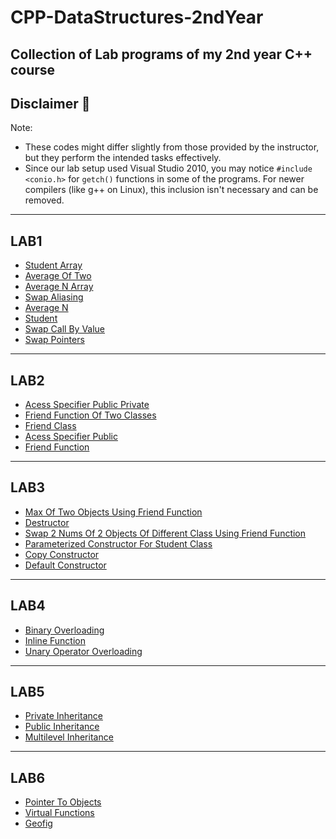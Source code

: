 # CPP-DataStructures-2ndYear
Collection of Lab programs of my 2nd year C++ course
---
## Disclaimer 📌
Note: 
- These codes might differ slightly from those provided by the instructor, but they perform the intended tasks effectively. 
- Since our lab setup used Visual Studio 2010, you may notice 
    `#include <conio.h>` for `getch()` functions in some of the programs. 
    For newer compilers (like g++ on Linux), this inclusion isn't necessary and can be removed.

---
## LAB1
- [Student Array](./LAB1/student_array.cpp)
- [Average Of Two](./LAB1/average_of_two.cpp)
- [Average N Array](./LAB1/average_n_array.cpp)
- [Swap Aliasing](./LAB1/swap_aliasing.cpp)
- [Average N](./LAB1/average_n.cpp)
- [Student](./LAB1/student.cpp)
- [Swap Call By Value](./LAB1/swap_call_by_value.cpp)
- [Swap Pointers](./LAB1/swap_pointers.cpp)

---
## LAB2
- [Acess Specifier Public Private](./LAB2/acess_specifier_public_private.cpp)
- [Friend Function Of Two Classes](./LAB2/friend_function_of_two_classes.cpp)
- [Friend Class](./LAB2/friend_class.cpp)
- [Acess Specifier Public](./LAB2/acess_specifier_public.cpp)
- [Friend Function](./LAB2/friend_function.cpp)

---
## LAB3
- [Max Of Two Objects Using Friend Function](./LAB3/max_of_two_objects_using_friend_function.cpp)
- [Destructor](./LAB3/destructor.cpp)
- [Swap 2 Nums Of 2 Objects Of Different Class Using Friend Function](./LAB3/swap_2_nums_of_2_objects_of_different_class_using_friend_function.cpp)
- [Parameterized Constructor For Student Class](./LAB3/parameterized_constructor_for_student_class.cpp)
- [Copy Constructor](./LAB3/copy_constructor.cpp)
- [Default Constructor](./LAB3/default_constructor.cpp)

---
## LAB4
- [Binary Overloading](./LAB4/binary_overloading.cpp)
- [Inline Function](./LAB4/inline_function.cpp)
- [Unary Operator Overloading](./LAB4/unary_operator_overloading.cpp)

---
## LAB5
- [Private Inheritance](./LAB5/private_inheritance.cpp)
- [Public Inheritance](./LAB5/public_inheritance.cpp)
- [Multilevel Inheritance](./LAB5/multilevel_inheritance.cpp)

---
## LAB6
- [Pointer To Objects](./LAB6/pointer_to_objects.cpp)
- [Virtual Functions](./LAB6/virtual_functions.cpp)
- [Geofig](./LAB6/geofig.cpp)
